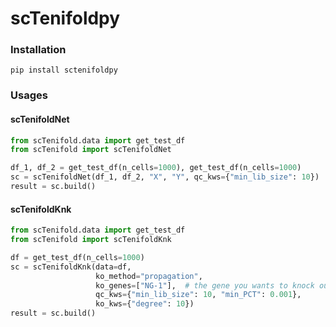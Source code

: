 # scTenifoldpy

### Installation
```
pip install sctenifoldpy
```


### Usages

#### scTenifoldNet
```python
from scTenifold.data import get_test_df
from scTenifold import scTenifoldNet

df_1, df_2 = get_test_df(n_cells=1000), get_test_df(n_cells=1000)
sc = scTenifoldNet(df_1, df_2, "X", "Y", qc_kws={"min_lib_size": 10})
result = sc.build()
```

#### scTenifoldKnk
```python
from scTenifold.data import get_test_df
from scTenifold import scTenifoldKnk

df = get_test_df(n_cells=1000)
sc = scTenifoldKnk(data=df,
                   ko_method="propagation",
                   ko_genes=["NG-1"],  # the gene you wants to knock out
                   qc_kws={"min_lib_size": 10, "min_PCT": 0.001},
                   ko_kws={"degree": 10})
result = sc.build()
```